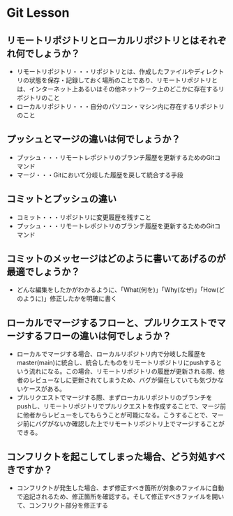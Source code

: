 # Git Lesson

## リモートリポジトリとローカルリポジトリとはそれぞれ何でしょうか？  

* リモートリポジトリ・・・リポジトリとは、作成したファイルやディレクトリの状態を保存・記録しておく場所のことであり、リモートリポジトリとは、インターネット上あるいはその他ネットワーク上のどこかに存在するリポジトリのこと
* ローカルリポジトリ・・・自分のパソコン・マシン内に存在するリポジトリのこと

## プッシュとマージの違いは何でしょうか？  

* プッシュ・・・リモートレポジトリのブランチ履歴を更新するためのGitコマンド
* マージ・・・Gitにおいて分岐した履歴を戻して統合する手段

## コミットとプッシュの違い  

* コミット・・・リポジトリに変更履歴を残すこと
* プッシュ・・・リモートレポジトリのブランチ履歴を更新するためのGitコマンド

## コミットのメッセージはどのように書いてあげるのが最適でしょうか？  

* どんな編集をしたかがわかるように、「What(何を)」「Why(なぜ)」「How(どのように)」修正したかを明確に書く

## ローカルでマージするフローと、プルリクエストでマージするフローの違いは何でしょうか？  

* ローカルでマージする場合、ローカルリポジトリ内で分岐した履歴をmaster(main)に統合し、統合したものをリモートリポジトリにpushするという流れになる。この場合、リモートリポジトリの履歴が更新される際、他者のレビューなしに更新されてしまうため、バグが偏在していても気づかないケースがある。
* プルリクエストでマージする際、まずローカルリポジトリのブランチをpushし、リモートリポジトリでプルリクエストを作成することで、マージ前に他者からレビューをしてもらうことが可能になる。こうすることで、マージ前にバグがないか確認した上でリモートリポジトリ上でマージすることができる。

## コンフリクトを起こしてしまった場合、どう対処すべきですか？  

* コンフリクトが発生した場合、まず修正すべき箇所が対象のファイルに自動で追記されるため、修正箇所を確認する。そして修正すべきファイルを開いて、コンフリクト部分を修正する